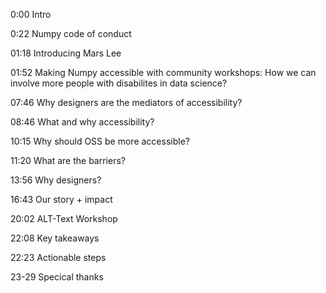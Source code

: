 0:00 Intro

0:22 Numpy code of conduct

01:18 Introducing Mars Lee

01:52 Making Numpy accessible with community workshops: How we can involve more people with disabilites in data science?

07:46 Why designers are the mediators of accessibility?

08:46 What and why accessibility?

10:15 Why should OSS be more accessible?

11:20 What are the barriers?

13:56 Why designers?

16:43 Our story + impact

20:02 ALT-Text Workshop

22:08 Key takeaways

22:23 Actionable steps

23-29 Specical thanks
